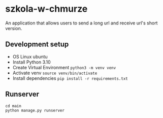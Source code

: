 # szkola-w-chmurze
An application that allows users to send a long url and receive url's short version.

## Development setup
- OS Linux ubuntu
- Install Python 3.10
- Create Virtual Environment
`python3 -m venv venv`
- Activate venv
`source venv/bin/activate`
- Install dependencies
`pip install -r requirements.txt`


## Runserver

`cd main` <br/>
`python manage.py runserver`